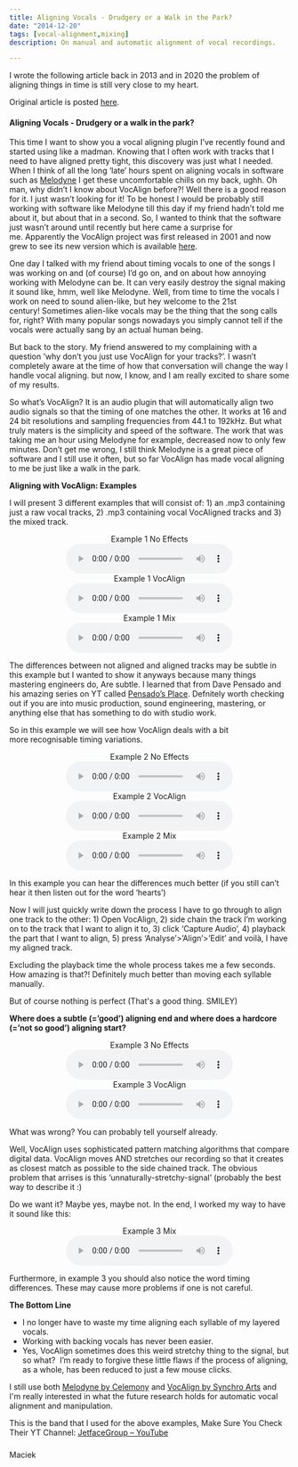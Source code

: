 ```yaml
---
title: Aligning Vocals - Drudgery or a Walk in the Park?
date: "2014-12-20"
tags: [vocal-alignment,mixing]
description: On manual and automatic alignment of vocal recordings.

---
```


I wrote the following article back in 2013 and in 2020 the problem of aligning things in time is still very close to my heart.

Original article is posted [here](https://maciekonsound.wordpress.com/2014/12/19/aligning-vocals-drudgery-or-a-walk-in-the-park/).

#### Aligning Vocals - Drudgery or a walk in the park?

<div class="entry-content">
This time I want to show you a vocal aligning plugin I’ve recently found and started using like a madman. Knowing that I often work with tracks that I need to have aligned pretty tight, this discovery was just what I needed. When I think of all the long ‘late’ hours spent on aligning vocals in software such as <a href="http://www.celemony.com/en/melodyne/what-is-melodyne" target="_blank">Melodyne</a> I get these uncomfortable chills on my back, ughh. Oh man, why didn’t I know about VocAlign before?! Well there is a good reason for it. I just wasn’t looking for it! To be honest I would be probably still working with software like Melodyne till this day if my friend hadn’t told me about it, but about that in a second. So, I wanted to think that the software just wasn’t around until recently but here came a surprise for me. Apparently the VocAlign project was first released in 2001 and now grew to see its new version which is available <a href="https://www.synchroarts.com/products/vocalign-pro/overview" target="_blank">here</a>.

One day I talked with my friend about timing vocals to one of the songs I was working on and (of course) I’d go on, and on about how annoying working with Melodyne can be. It can very easily destroy the signal making it sound like, hmm, well like Melodyne. Well, from time to time the vocals I work on need to sound alien-like, but hey welcome to the 21st century! Sometimes alien-like vocals may be the thing that the song calls for, right? With many popular songs nowadays you simply cannot tell if the vocals were actually sang by an actual human being.

But back to the story. My friend answered to my complaining with a question ’why don’t you just use VocAlign for your tracks?’. I wasn’t completely aware at the time of how that conversation will change the way I handle vocal aligning. but now, I know, and I am really excited to share some of my results.

So what’s VocAlign? It is an audio plugin that will automatically align two audio signals so that the timing of one matches the other. It works at 16 and 24 bit resolutions and sampling frequencies from 44.1 to 192kHz. But what truly maters is the simplicity and speed of the software. The work that was taking me an hour using Melodyne for example, decreased now to only few minutes. Don’t get me wrong, I still think Melodyne is a great piece of software and I still use it often, but so far VocAlign has made vocal aligning to me be just like a walk in the park.

<strong>Aligning with VocAlign: Examples</strong>

I will present 3 different examples that will consist of: 1) an .mp3 containing just a raw vocal tracks, 2) .mp3 containing vocal VocAligned tracks and 3) the mixed track.

<center>
<figure>
<figcaption>Example 1 No Effects</figcaption>
	<audio controls src="./Example_1_NoEffects.mp3"></audio>
	<figcaption>Example 1 VocAlign</figcaption>
	<audio controls src="./Example_1_VocAlign.mp3"></audio>
	<figcaption>Example 1 Mix</figcaption>
	<audio controls src="./Example_1_Mix.mp3"></audio>
</figure>
</center>

The differences between not aligned and aligned tracks may be subtle in this example but I wanted to show it anyways because many things mastering engineers do, Are subtle. I learned that from Dave Pensado and his amazing series on YT called <a href="http://www.pensadosplace.tv/" target="_blank">Pensado’s Place</a>. Defnitely worth checking out if you are into music production, sound engineering, mastering, or anything else that has something to do with studio work.

So in this example we will see how VocAlign deals with a bit more recognisable timing variations.
<center>
<figure>
<figcaption>Example 2 No Effects</figcaption>
	<audio controls src="./Example_2_NoEffects.mp3"></audio>
	<figcaption>Example 2 VocAlign</figcaption>
	<audio controls src="./Example_2_VocAlign.mp3"></audio>
	<figcaption>Example 2 Mix</figcaption>
	<audio controls src="./Example_2_Mix.mp3"></audio>
</figure>
</center>

In this example you can hear the differences much better (if you still can’t hear it then listen out for the word ‘hearts’)

Now I will just quickly write down the process I have to go through to align one track to the other: 1) Open VocAlign, 2) side chain the track I’m working on to the track that I want to align it to, 3) click ‘Capture Audio’, 4) playback the part that I want to align, 5) press ‘Analyse’>’Align’>’Edit’ and voilà, I have my aligned track.

Excluding the playback time the whole process takes me a few seconds. How amazing is that?! Definitely much better than moving each syllable manually.

But of course nothing is perfect (That's a good thing. SMILEY)

<strong>Where does a subtle (=’good’) aligning end and where does a hardcore (=’not so good’) aligning start?</strong>
<center>
<figure>
<figcaption>Example 3 No Effects</figcaption>
	<audio controls src="./Example_3_NoEffects.mp3"></audio>
	<figcaption>Example 3 VocAlign</figcaption>
	<audio controls src="./Example_3_VocAlign.mp3"></audio>
</figure>
</center>

What was wrong? You can probably tell yourself already.

Well, VocAlign uses sophisticated pattern matching algorithms that compare digital data. VocAlign moves AND stretches our recording so that it creates as closest match as possible to the side chained track. The obvious problem that arrises is this ‘unnaturally-stretchy-signal’ (probably the best way to describe it :)

Do we want it? Maybe yes, maybe not. In the end, I worked my way to have it sound like this:

<center>
<figure>
<figcaption>Example 3 Mix</figcaption>
<audio controls src="./Example_3_Mix.mp3"></audio>
</figure>
</center>

Furthermore, in example 3 you should also notice the word timing differences. These may cause more problems if one is not careful.

<strong>The Bottom Line</strong>
<ul>
	<li>I no longer have to waste my time aligning each syllable of my layered vocals.</li>
	<li>Working with backing vocals has never been easier.</li>
	<li>Yes, VocAlign sometimes does this weird stretchy thing to the signal, but so what?  I’m ready to forgive these little flaws if the process of aligning, as a whole, has been reduced to just a few mouse clicks.</li>
</ul>

I still use both [Melodyne by Celemony](http://www.celemony.com/en/melodyne/what-is-melodyne) and [VocAlign by Synchro Arts](https://www.synchroarts.com/products/vocalign-pro/overview) and I'm really interested in what the future research holds for automatic vocal alignment and manipulation.

This is the band that I used for the above examples, Make Sure You Check Their YT Channel: <a href="http://www.youtube.com/user/JetfaceGroup" target="_blank" rel="nofollow">JetfaceGroup – YouTube</a>

</div>
<h3></h3>
Maciek
